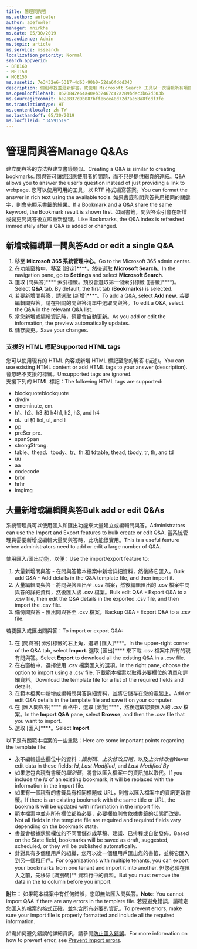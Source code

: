 ```yaml
---
title: 管理問與答
ms.author: anfowler
author: adefowler
manager: mnirkhe
ms.date: 05/30/2019
ms.audience: Admin
ms.topic: article
ms.service: mssearch
localization_priority: Normal
search.appverid:
- BFB160
- MET150
- MOE150
ms.assetid: 7e3432e6-5317-4d63-90b0-52da6fddd343
description: 個別尋找並更新解答，或使用 Microsoft Search 工具以一次編輯所有項目
ms.openlocfilehash: 8620842e64a40eb32467c42a289bdec3b67d303b
ms.sourcegitcommit: be2e837d9b087bffe6ce40d72d7ae58a8fcdf3fe
ms.translationtype: HT
ms.contentlocale: zh-TW
ms.lasthandoff: 05/30/2019
ms.locfileid: "34591519"
---
```

# <a name="manage-qas"></a><span data-ttu-id="1d974-103">管理問與答</span><span class="sxs-lookup"><span data-stu-id="1d974-103">Manage Q&As</span></span>

<span data-ttu-id="1d974-104">建立問與答的方法與建立書籤類似。</span><span class="sxs-lookup"><span data-stu-id="1d974-104">Creating a Q&A is similar to creating bookmarks.</span></span> <span data-ttu-id="1d974-105">問與答可讓您回應使用者的問題，而不只是提供網頁的連結。</span><span class="sxs-lookup"><span data-stu-id="1d974-105">Q&A allows you to answer the user's question instead of just providing a link to webpage.</span></span> <span data-ttu-id="1d974-106">您可以使用可用的工具，以 RTF 格式編寫答案。</span><span class="sxs-lookup"><span data-stu-id="1d974-106">You can format the answer in rich text using the available tools.</span></span> <span data-ttu-id="1d974-107">如果書籤和問與答共用相同的關鍵字，則會先顯示書籤的結果。</span><span class="sxs-lookup"><span data-stu-id="1d974-107">If a Bookmark and a Q&A share the same keyword, the Bookmark result is shown first.</span></span> <span data-ttu-id="1d974-108">如同書籤，問與答索引會在新增或變更問與答後立即重新整理。</span><span class="sxs-lookup"><span data-stu-id="1d974-108">Like Bookmarks, the Q&A index is refreshed immediately after a Q&A is added or changed.</span></span> 

## <a name="add-or-edit-a-single-qa"></a><span data-ttu-id="1d974-109">新增或編輯單一問與答</span><span class="sxs-lookup"><span data-stu-id="1d974-109">Add or edit a single Q&A</span></span>
1. <span data-ttu-id="1d974-110">移至 **Microsoft 365 系統管理中心**。</span><span class="sxs-lookup"><span data-stu-id="1d974-110">Go to the Microsoft 365 admin center.</span></span>
1. <span data-ttu-id="1d974-111">在功能窗格中，移至 [設定]\*\*\*\*，然後選取 **Microsoft Search**。</span><span class="sxs-lookup"><span data-stu-id="1d974-111">In the navigation pane, go to **Settings** and select **Microsoft Search**.</span></span>
1. <span data-ttu-id="1d974-112">選取 [問與答]\*\*\*\* 索引標籤。預設會選取第一個索引標籤 ([書籤]\*\*\*\*)。</span><span class="sxs-lookup"><span data-stu-id="1d974-112">Select **Q&A** tab. By default, the first tab (**Bookmarks**) is selected.</span></span>
1. <span data-ttu-id="1d974-113">若要新增問與答，請選取 [新增]\*\*\*\*。</span><span class="sxs-lookup"><span data-stu-id="1d974-113">To add a Q&A, select **Add new**.</span></span>
<span data-ttu-id="1d974-114">若要編輯問與答，請在相關的問與答清單中選取問與答。</span><span class="sxs-lookup"><span data-stu-id="1d974-114">To edit a Q&A, select the Q&A in the relevant Q&A list.</span></span>
1. <span data-ttu-id="1d974-115">當您新增或編輯資訊時，預覽會自動更新。</span><span class="sxs-lookup"><span data-stu-id="1d974-115">As you add or edit the information, the preview automatically updates.</span></span>
1. <span data-ttu-id="1d974-116">儲存變更。</span><span class="sxs-lookup"><span data-stu-id="1d974-116">Save your changes.</span></span>

### <a name="supported-html-tags"></a><span data-ttu-id="1d974-117">支援的 HTML 標記</span><span class="sxs-lookup"><span data-stu-id="1d974-117">Supported HTML tags</span></span>
<span data-ttu-id="1d974-118">您可以使用現有的 HTML 內容或新增 HTML 標記至您的解答 (描述)。</span><span class="sxs-lookup"><span data-stu-id="1d974-118">You can use existing HTML content or add HTML tags to your answer (description).</span></span> <span data-ttu-id="1d974-119">會忽略不支援的標籤。</span><span class="sxs-lookup"><span data-stu-id="1d974-119">Unsupported tags are ignored.</span></span>  
<span data-ttu-id="1d974-120">支援下列的 HTML 標記：</span><span class="sxs-lookup"><span data-stu-id="1d974-120">The following HTML tags are supported:</span></span>
- <span data-ttu-id="1d974-121">blockquote</span><span class="sxs-lookup"><span data-stu-id="1d974-121">blockquote</span></span>
- <span data-ttu-id="1d974-122">div</span><span class="sxs-lookup"><span data-stu-id="1d974-122">div</span></span>
- <span data-ttu-id="1d974-123">em</span><span class="sxs-lookup"><span data-stu-id="1d974-123">eminute, em.</span></span>
- <span data-ttu-id="1d974-124">h1、h2、h3 和 h4</span><span class="sxs-lookup"><span data-stu-id="1d974-124">h1, h2, h3, and h4</span></span>
- <span data-ttu-id="1d974-125">ol、ul 和 li</span><span class="sxs-lookup"><span data-stu-id="1d974-125">ol, ul, and li</span></span>
- <span data-ttu-id="1d974-126">p</span><span class="sxs-lookup"><span data-stu-id="1d974-126">p</span></span>
- <span data-ttu-id="1d974-127">pre</span><span class="sxs-lookup"><span data-stu-id="1d974-127">Scr pre.</span></span>
- <span data-ttu-id="1d974-128">span</span><span class="sxs-lookup"><span data-stu-id="1d974-128">Span</span></span>
- <span data-ttu-id="1d974-129">strong</span><span class="sxs-lookup"><span data-stu-id="1d974-129">Strong.</span></span>
- <span data-ttu-id="1d974-130">table、thead、tbody、tr、th 和 td</span><span class="sxs-lookup"><span data-stu-id="1d974-130">table, thead, tbody, tr, th, and td</span></span>
- <span data-ttu-id="1d974-131">u</span><span class="sxs-lookup"><span data-stu-id="1d974-131">u</span></span>
- <span data-ttu-id="1d974-132">a</span><span class="sxs-lookup"><span data-stu-id="1d974-132">a</span></span>
- <span data-ttu-id="1d974-133">code</span><span class="sxs-lookup"><span data-stu-id="1d974-133">code</span></span>
- <span data-ttu-id="1d974-134">br</span><span class="sxs-lookup"><span data-stu-id="1d974-134">br</span></span>
- <span data-ttu-id="1d974-135">hr</span><span class="sxs-lookup"><span data-stu-id="1d974-135">hr</span></span>
- <span data-ttu-id="1d974-136">img</span><span class="sxs-lookup"><span data-stu-id="1d974-136">img</span></span>

## <a name="bulk-add-or-edit-qas"></a><span data-ttu-id="1d974-137">大量新增或編輯問與答</span><span class="sxs-lookup"><span data-stu-id="1d974-137">Bulk add or edit Q&As</span></span>
<span data-ttu-id="1d974-138">系統管理員可以使用匯入和匯出功能來大量建立或編輯問與答。</span><span class="sxs-lookup"><span data-stu-id="1d974-138">Administrators can use the Import and Export features to bulk create or edit Q&A.</span></span> <span data-ttu-id="1d974-139">當系統管理員需要新增或編輯大量問與答時，此功能很實用。</span><span class="sxs-lookup"><span data-stu-id="1d974-139">This is a useful feature when administrators need to add or edit a large number of Q&A.</span></span> 

<span data-ttu-id="1d974-140">使用匯入/匯出功能，以便：</span><span class="sxs-lookup"><span data-stu-id="1d974-140">Use the import/export feature to:</span></span>
1. <span data-ttu-id="1d974-141">大量新增問與答 - 在問與答範本檔案中新增詳細資料，然後將它匯入。</span><span class="sxs-lookup"><span data-stu-id="1d974-141">Bulk add Q&A - Add details in the Q&A template file, and then import it.</span></span>
1. <span data-ttu-id="1d974-142">大量編輯問與答 - 將問與答匯出至 .csv 檔案，然後編輯匯出的 .csv 檔案中問與答的詳細資料，然後匯入該 .csv 檔案。</span><span class="sxs-lookup"><span data-stu-id="1d974-142">Bulk edit Q&A - Export Q&A to a .csv file, then edit the Q&A details in the exported .csv file, and then import the .csv file.</span></span>
1. <span data-ttu-id="1d974-143">備份問與答 - 匯出問與答至 .csv 檔案。</span><span class="sxs-lookup"><span data-stu-id="1d974-143">Backup Q&A - Export Q&A to a .csv file.</span></span>

<span data-ttu-id="1d974-144">若要匯入或匯出問與答：</span><span class="sxs-lookup"><span data-stu-id="1d974-144">To import or export Q&A:</span></span>
1. <span data-ttu-id="1d974-145">在 [問與答] 索引標籤的右上角，選取 [匯入]\*\*\*\*。</span><span class="sxs-lookup"><span data-stu-id="1d974-145">In the upper-right corner of the Q&A tab, select **Import**.</span></span> <span data-ttu-id="1d974-146">選取 [匯出]\*\*\*\* 來下載 .csv 檔案中所有的現有問與答。</span><span class="sxs-lookup"><span data-stu-id="1d974-146">Select **Export** to download all the existing Q&A in a .csv file.</span></span>
1. <span data-ttu-id="1d974-147">在右窗格中，選擇使用 .csv 檔案匯入的選項。</span><span class="sxs-lookup"><span data-stu-id="1d974-147">In the right pane, choose the option to import using a .csv file.</span></span>
<span data-ttu-id="1d974-148">下載範本檔案以取得必要欄位的清單和詳細資料。</span><span class="sxs-lookup"><span data-stu-id="1d974-148">Download the template file for a list of the required fields and details.</span></span> 
1. <span data-ttu-id="1d974-149">在範本檔案中新增或編輯問與答詳細資料，並將它儲存在您的電腦上。</span><span class="sxs-lookup"><span data-stu-id="1d974-149">Add or edit Q&A details in the template file and save it on your computer.</span></span> 
1. <span data-ttu-id="1d974-150">在 [匯入問與答]\*\*\*\* 窗格中，選取 [瀏覽]\*\*\*\*，然後選取您要匯入的 .csv 檔案。</span><span class="sxs-lookup"><span data-stu-id="1d974-150">In the **Import Q&A** pane, select **Browse**, and then the .csv file that you want to import.</span></span>
1. <span data-ttu-id="1d974-151">選取 [匯入]\*\*\*\*。</span><span class="sxs-lookup"><span data-stu-id="1d974-151">Select **Import**.</span></span>

<span data-ttu-id="1d974-152">以下是有關範本檔案的一些重點：</span><span class="sxs-lookup"><span data-stu-id="1d974-152">Here are some important points regarding the template file:</span></span>
- <span data-ttu-id="1d974-153">永不編輯這些欄位中的資料：*識別碼*、*上次修改日期*，以及*上次修改者*</span><span class="sxs-lookup"><span data-stu-id="1d974-153">Never edit data in these fields: *Id*, *Last Modified*, and *Last Modified By*</span></span>
- <span data-ttu-id="1d974-154">如果您包含現有書籤的*識別碼*，將會以匯入檔案中的資訊加以取代。</span><span class="sxs-lookup"><span data-stu-id="1d974-154">If you include the *Id* of an existing bookmark, it will be replaced with the information in the import file.</span></span>
- <span data-ttu-id="1d974-155">如果有一個現有的書籤具有相同標題或 URL，則會以匯入檔案中的資訊更新書籤。</span><span class="sxs-lookup"><span data-stu-id="1d974-155">If there is an existing bookmark with the same title or URL, the bookmark will be updated with information in the import file.</span></span>
- <span data-ttu-id="1d974-156">範本檔案中並非所有欄位都為必要，必要欄位則會依據書籤的狀態而改變。</span><span class="sxs-lookup"><span data-stu-id="1d974-156">Not all fields in the template file are required and required fields vary depending on the bookmark state.</span></span>
- <span data-ttu-id="1d974-157">書籤會根據狀態欄位的不同而儲存成草稿、建議、已排程或自動發佈。</span><span class="sxs-lookup"><span data-stu-id="1d974-157">Based on the State field, bookmarks will be saved as draft, suggested, scheduled, or they will be published automatically.</span></span>
- <span data-ttu-id="1d974-158">針對具有多個租用戶的組織，您可以從一個租用戶匯出您的書籤，並將它匯入到另一個租用戶。</span><span class="sxs-lookup"><span data-stu-id="1d974-158">For organizations with multiple tenants, you can export your bookmarks from one tenant and import it into another.</span></span> <span data-ttu-id="1d974-159">但您必須在匯入之前，先移除 [識別碼]\*\* 資料行中的資料。</span><span class="sxs-lookup"><span data-stu-id="1d974-159">But you must remove the data in the *Id* column before you import.</span></span>

<span data-ttu-id="1d974-160">**附註：** 如果範本檔案中有任何錯誤，您即無法匯入問與答。</span><span class="sxs-lookup"><span data-stu-id="1d974-160">**Note:** You cannot import Q&A if there are any errors in the template file.</span></span> <span data-ttu-id="1d974-161">若要避免錯誤，請確定您匯入的檔案的格式正確，並包含所有必要的資訊。</span><span class="sxs-lookup"><span data-stu-id="1d974-161">To prevent errors, make sure your import file is properly formatted and include all the required information.</span></span> 

<span data-ttu-id="1d974-162">如需如何避免錯誤的詳細資訊，請參閱[防止匯入錯誤](manage-bookmarks.md#prevent-import-errors)。</span><span class="sxs-lookup"><span data-stu-id="1d974-162">For more information on how to prevent error, see [Prevent import errors](manage-bookmarks.md#prevent-import-errors).</span></span>